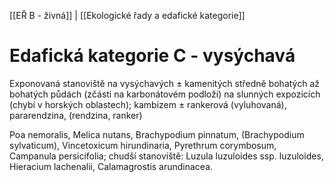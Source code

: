 [[EŘ B - živná]] | [[Ekologické řady a edafické kategorie]]

# Edafická kategorie C - vysýchavá

Exponovaná stanoviště na vysýchavých ± kamenitých středně bohatých až bohatých půdách (zčásti na karbonátovém podloží) na slunných expozicích (chybí v horských oblastech); kambizem ± rankerová (vyluhovaná), pararendzina, (rendzina, ranker)

Poa nemoralis, Melica nutans, Brachypodium pinnatum, (Brachypodium sylvaticum), Vincetoxicum hirundinaria, Pyrethrum corymbosum, Campanula persicifolia; chudší
stanoviště: Luzula luzuloides ssp. luzuloides, Hieracium lachenalii, Calamagrostis arundinacea.


